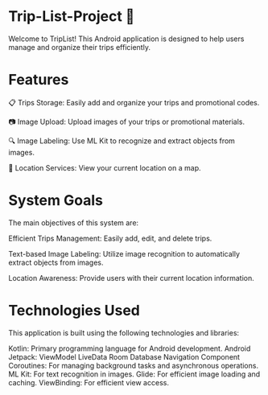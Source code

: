 # Trip-List-Project 📱
Welcome to TripList! This Android application is designed to help users manage and organize their trips efficiently.

# Features
📋 Trips Storage: Easily add and organize your trips and promotional codes.

📷 Image Upload: Upload images of your trips or promotional materials.

🔍 Image Labeling: Use ML Kit to recognize and extract objects from images.

📍 Location Services: View your current location on a map.

# System Goals
The main objectives of this system are:

Efficient Trips Management: Easily add, edit, and delete trips.

Text-based Image Labeling: Utilize image recognition to automatically extract objects from images.

Location Awareness: Provide users with their current location information.

# Technologies Used
This application is built using the following technologies and libraries:

Kotlin: Primary programming language for Android development.
Android Jetpack:
ViewModel
LiveData
Room Database
Navigation Component
Coroutines: For managing background tasks and asynchronous operations.
ML Kit: For text recognition in images.
Glide: For efficient image loading and caching.
ViewBinding: For efficient view access.
